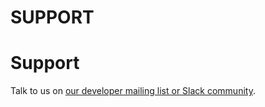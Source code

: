 # SUPPORT



# Support

Talk to us on [our developer mailing list or Slack community][community].

[community]:https://opensource.creativecommons.org/community/


